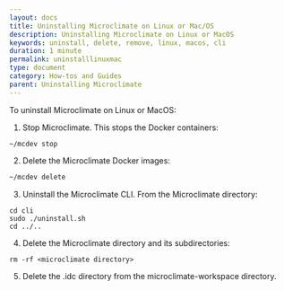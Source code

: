 ```yaml
---
layout: docs
title: Uninstalling Microclimate on Linux or Mac/OS
description: Uninstalling Microclimate on Linux or MacOS
keywords: uninstall, delete, remove, linux, macos, cli
duration: 1 minute
permalink: uninstalllinuxmac
type: document
category: How-tos and Guides
parent: Uninstalling Microclimate
---
```


To uninstall Microclimate on Linux or MacOS:

1. Stop Microclimate. This stops the Docker containers:
```
~/mcdev stop
```
2. Delete the Microclimate Docker images:
```bash
~/mcdev delete
```
3. Uninstall the Microclimate CLI. From the Microclimate directory:
```
cd cli
sudo ./uninstall.sh
cd ../..
```
4. Delete the Microclimate directory and its subdirectories:
```
rm -rf <microclimate directory>
```
5. Delete the .idc directory from the microclimate-workspace directory.
